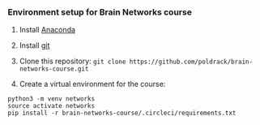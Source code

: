 ### Environment setup for Brain Networks course

1. Install [Anaconda](https://www.anaconda.com/download/)

2. Install [git](https://git-scm.com/downloads)

3. Clone this repository:  `git clone https://github.com/poldrack/brain-networks-course.git`

4. Create a virtual environment for the course:

```
python3 -m venv networks
source activate networks
pip install -r brain-networks-course/.circleci/requirements.txt

```



